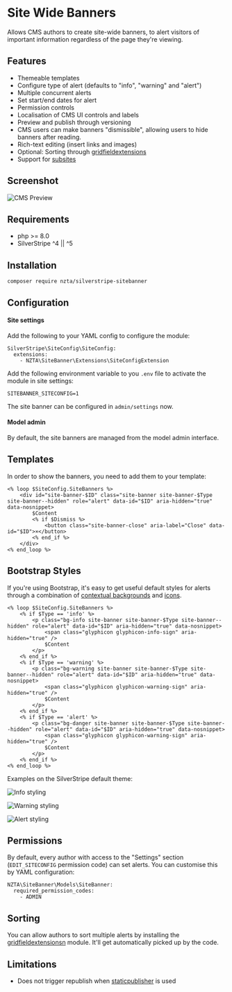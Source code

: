 # Site Wide Banners

Allows CMS authors to create site-wide banners, to alert visitors of important information regardless of the page they're viewing.

## Features

 * Themeable templates
 * Configure type of alert (defaults to "info", "warning" and "alert")
 * Multiple concurrent alerts
 * Set start/end dates for alert
 * Permission controls
 * Localisation of CMS UI controls and labels
 * Preview and publish through versioning
 * CMS users can make banners "dismissible", allowing users to hide banners after reading.
 * Rich-text editing (insert links and images)
 * Optional: Sorting through [gridfieldextensions](https://github.com/symbiote/silverstripe-gridfieldextensions)
 * Support for [subsites](https://github.com/silverstripe/silverstripe-subsites)

## Screenshot

![CMS Preview](docs/_img/cms-screenshot.png)

## Requirements

* php >= 8.0
* SilverStripe ^4 || ^5

## Installation

	composer require nzta/silverstripe-sitebanner

## Configuration

#### Site settings
Add the following to your YAML config to configure the module:

	SilverStripe\SiteConfig\SiteConfig:
	  extensions:
	    - NZTA\SiteBanner\Extensions\SiteConfigExtension

Add the following environment variable to you `.env` file to activate the
 module in site settings:

```
SITEBANNER_SITECONFIG=1
```

The site banner can be configured in `admin/settings` now.

#### Model admin
By default, the site banners are managed from the model admin interface.

## Templates

In order to show the banners, you need to add them to your template:

	<% loop $SiteConfig.SiteBanners %>
        <div id="site-banner-$ID" class="site-banner site-banner-$Type site-banner--hidden" role="alert" data-id="$ID" aria-hidden="true" data-nosnippet>
            $Content
            <% if $Dismiss %>
                <button class="site-banner-close" aria-label="Close" data-id="$ID">×</button>
            <% end_if %>
        </div>
	<% end_loop %>

## Bootstrap Styles

If you're using Bootstrap, it's easy to get useful default styles for alerts
through a combination of [contextual backgrounds](http://getbootstrap.com/css/#helper-classes-backgrounds)
and [icons](http://getbootstrap.com/components/#glyphicons).

	<% loop $SiteConfig.SiteBanners %>
        <% if $Type == 'info' %>
            <p class="bg-info site-banner site-banner-$Type site-banner--hidden" role="alert" data-id="$ID" aria-hidden="true" data-nosnippet>
                <span class="glyphicon glyphicon-info-sign" aria-hidden="true" />
                $Content
            </p>
        <% end_if %>
        <% if $Type == 'warning' %>
            <p class="bg-warning site-banner site-banner-$Type site-banner--hidden" role="alert" data-id="$ID" aria-hidden="true" data-nosnippet>
                <span class="glyphicon glyphicon-warning-sign" aria-hidden="true" />
                $Content
            </p>
        <% end_if %>
        <% if $Type == 'alert' %>
            <p class="bg-danger site-banner site-banner-$Type site-banner--hidden" role="alert" data-id="$ID" aria-hidden="true" data-nosnippet>
                <span class="glyphicon glyphicon-warning-sign" aria-hidden="true" />
                $Content
            </p>
        <% end_if %>
	<% end_loop %>

Examples on the SilverStripe default theme:

![Info styling](docs/_img/info.png)

![Warning styling](docs/_img/warning.png)

![Alert styling](docs/_img/alert.png)

## Permissions

By default, every author with access to the "Settings" section (`EDIT_SITECONFIG` permission code)
can set alerts. You can customise this by YAML configuration:

	NZTA\SiteBanner\Models\SiteBanner:
	  required_permission_codes:
	    - ADMIN

## Sorting

You can allow authors to sort multiple alerts by installing
the [gridfieldextensionsn](https://github.com/symbiote/silverstripe-gridfieldextensions) module.
It'll get automatically picked up by the code.

## Limitations

 * Does not trigger republish when [staticpublisher](https://github.com/silverstripe/silverstripe-staticpublisher) is used
